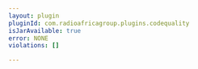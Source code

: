 ```yaml
---
layout: plugin
pluginId: com.radioafricagroup.plugins.codequality
isJarAvailable: true
error: NONE
violations: []

---
```

